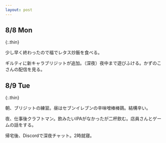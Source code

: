 ```yaml
---
layout: post
---
```


## 8/8 Mon
{:.thin}

少し早く終わったので福でレタス炒飯を食べる。

ギルティに新キャラブリジットが追加。（深夜）夜中まで遊びふける。かずのこさんの配信を見る。

## 8/9 Tue
{:.thin}

朝、ブリジットの練習。昼はセブンイレブンの辛味噌棒棒鶏。結構辛い。

夜、仕事後クラフトマン。飲みたいIPAがなかったが二杯飲む。店員さんとゲームの話をする。

帰宅後、Discordで深夜チャット。2時就寝。